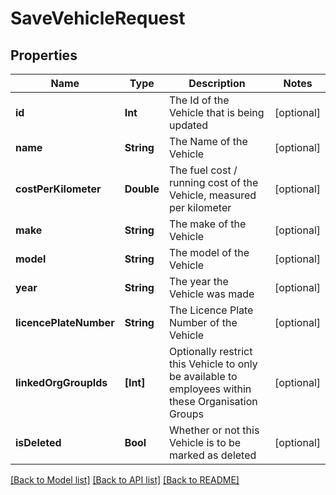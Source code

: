 # SaveVehicleRequest

## Properties
Name | Type | Description | Notes
------------ | ------------- | ------------- | -------------
**id** | **Int** | The Id of the Vehicle that is being updated | [optional] 
**name** | **String** | The Name of the Vehicle | [optional] 
**costPerKilometer** | **Double** | The fuel cost / running cost of the Vehicle, measured per kilometer | [optional] 
**make** | **String** | The make of the Vehicle | [optional] 
**model** | **String** | The model of the Vehicle | [optional] 
**year** | **String** | The year the Vehicle was made | [optional] 
**licencePlateNumber** | **String** | The Licence Plate Number of the Vehicle | [optional] 
**linkedOrgGroupIds** | **[Int]** | Optionally restrict this Vehicle to only be available to employees within these Organisation Groups | [optional] 
**isDeleted** | **Bool** | Whether or not this Vehicle is to be marked as deleted | [optional] 

[[Back to Model list]](../README.md#documentation-for-models) [[Back to API list]](../README.md#documentation-for-api-endpoints) [[Back to README]](../README.md)


